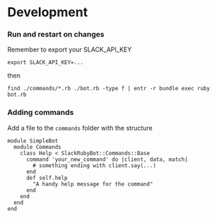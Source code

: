 # Development
### Run and restart on changes
Remember to export your SLACK_API_KEY
```
export SLACK_API_KEY=...
```
then
```
find ./commands/*.rb ./bot.rb -type f | entr -r bundle exec ruby bot.rb
```

### Adding commands
Add a file to the `commands` folder with the structure
```
module SimpleBot
  module Commands
    class Help < SlackRubyBot::Commands::Base
      command 'your_new_command' do |client, data, match|
        # something ending with client.say(...)
      end
      def self.help
        "A handy help message for the command"
      end
    end
  end
end
```
